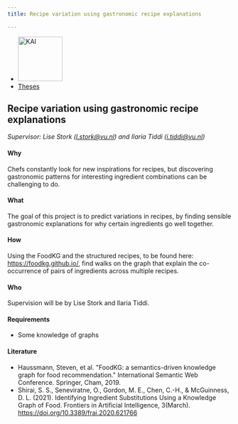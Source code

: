 ```yaml
---
title: Recipe variation using gastronomic recipe explanations 

---
```


<nav><ul>
    <li><a href="https://kai.cs.vu.nl/"> <img src="../../images/logos/KAI_logo_small_transp.png" alt="KAI" width="100"/></a></li>
    <li><a href="https://kai.cs.vu.nl/theses/">Theses</a></li>
</ul></nav>

## Recipe variation using gastronomic recipe explanations 

*Supervisor: Lise Stork (l.stork@vu.nl) and Ilaria Tiddi (i.tiddi@vu.nl)*

#### Why
Chefs constantly look for new inspirations for recipes, but discovering gastronomic patterns for interesting ingredient combinations can be challenging to do. 

#### What 
The goal of this project is to predict variations in recipes, by finding sensible gastronomic explanations for why certain ingredients go well together. 

#### How
Using the FoodKG and the structured recipes, to be found here: https://foodkg.github.io/, find walks on the graph that explain the co-occurrence of pairs of ingredients across multiple recipes. 

#### Who 
Supervision will be by Lise Stork and Ilaria Tiddi.  

#### Requirements
- Some knowledge of graphs

#### Literature
- Haussmann, Steven, et al. "FoodKG: a semantics-driven knowledge graph for food recommendation." International Semantic Web Conference. Springer, Cham, 2019.
- Shirai, S. S., Seneviratne, O., Gordon, M. E., Chen, C.-H., & McGuinness, D. L. (2021). Identifying Ingredient Substitutions Using a Knowledge Graph of Food. Frontiers in Artificial Intelligence, 3(March). https://doi.org/10.3389/frai.2020.621766
